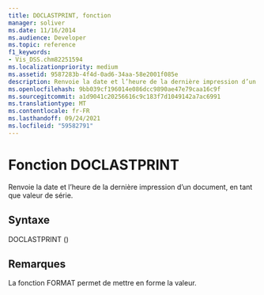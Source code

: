 ```yaml
---
title: DOCLASTPRINT, fonction
manager: soliver
ms.date: 11/16/2014
ms.audience: Developer
ms.topic: reference
f1_keywords:
- Vis_DSS.chm82251594
ms.localizationpriority: medium
ms.assetid: 9587283b-4f4d-0ad6-34aa-58e2001f085e
description: Renvoie la date et l’heure de la dernière impression d’un document, en tant que valeur de série.
ms.openlocfilehash: 9bb039cf196014e086dcc9890ae47e79caa16c9f
ms.sourcegitcommit: a1d9041c20256616c9c183f7d1049142a7ac6991
ms.translationtype: MT
ms.contentlocale: fr-FR
ms.lasthandoff: 09/24/2021
ms.locfileid: "59582791"
---
```

# <a name="doclastprint-function"></a>Fonction DOCLASTPRINT

Renvoie la date et l’heure de la dernière impression d’un document, en tant que valeur de série.
  
## <a name="syntax"></a>Syntaxe

DOCLASTPRINT ()
  
## <a name="remarks"></a>Remarques

La fonction FORMAT permet de mettre en forme la valeur. 
  

